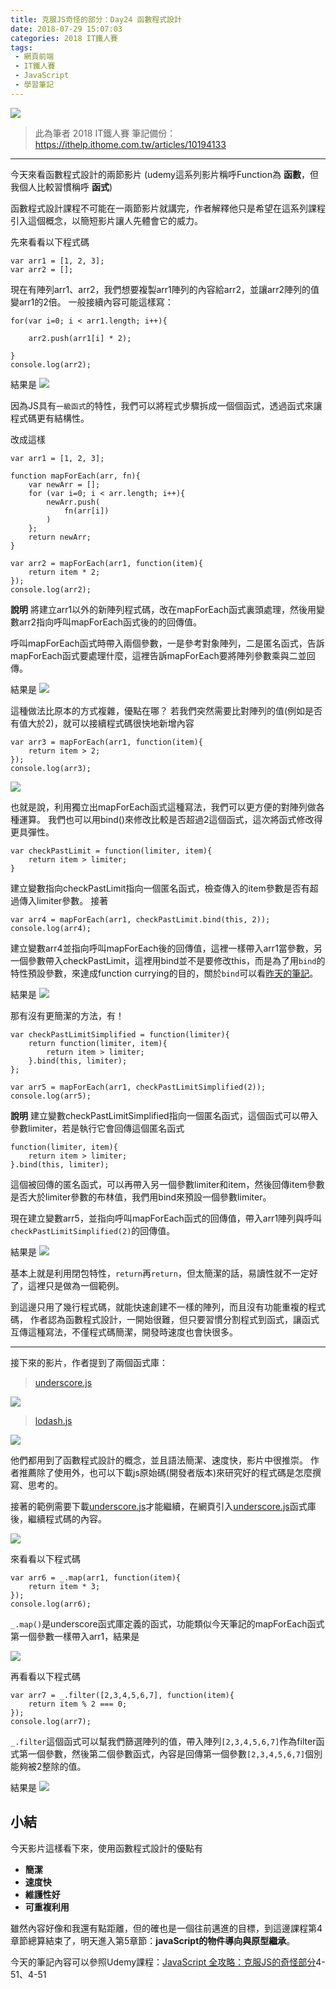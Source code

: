 ```yaml
---
title: 克服JS奇怪的部分：Day24 函數程式設計
date: 2018-07-29 15:07:03
categories: 2018 IT鐵人賽
tags:
 - 網頁前端
 - IT鐵人賽
 - JavaScript
 - 學習筆記
---
```

![](https://3.bp.blogspot.com/-RnJNWoqX6t4/W1wauL9B0DI/AAAAAAAAIb4/O8Lbu4xlYawH4zjrj7mLrCiB-on1SE15QCLcBGAs/s1600/2018ITMANJS24.png)
<!-- more -->
> 此為筆者 2018 IT鐵人賽 筆記備份：https://ithelp.ithome.com.tw/articles/10194133

---

今天來看函數程式設計的兩節影片
(udemy這系列影片稱呼Function為 **函數**，但我個人比較習慣稱呼 **函式**)

函數程式設計課程不可能在一兩節影片就講完，作者解釋他只是希望在這系列課程引入這個概念，以簡短影片讓人先體會它的威力。

先來看看以下程式碼

```JS
var arr1 = [1, 2, 3];
var arr2 = [];
```
現在有陣列arr1、arr2，我們想要複製arr1陣列的內容給arr2，並讓arr2陣列的值變arr1的2倍。
一般接續內容可能這樣寫：
```JS
for(var i=0; i < arr1.length; i++){

	arr2.push(arr1[i] * 2);

}
console.log(arr2);
```
結果是
![](https://i.imgur.com/TgipMci.png)

因為JS具有`一級函式`的特性，我們可以將程式步驟拆成一個個函式，透過函式來讓程式碼更有結構性。

改成這樣
```JS
var arr1 = [1, 2, 3];

function mapForEach(arr, fn){
	var newArr = [];
	for (var i=0; i < arr.length; i++){
		newArr.push(
			fn(arr[i])
		)
	};
	return newArr;
}

var arr2 = mapForEach(arr1, function(item){
	return item * 2;
});
console.log(arr2);

```

**說明**
將建立arr1以外的新陣列程式碼，改在mapForEach函式裏頭處理，然後用變數arr2指向呼叫mapForEach函式後的的回傳值。

呼叫mapForEach函式時帶入兩個參數，一是參考對象陣列，二是匿名函式，告訴mapForEach函式要處理什麼，這裡告訴mapForEach要將陣列參數乘與二並回傳。

結果是
![](https://i.imgur.com/hL58QSp.png)

這種做法比原本的方式複雜，優點在哪？
若我們突然需要比對陣列的值(例如是否有值大於2)，就可以接續程式碼很快地新增內容
```JS
var arr3 = mapForEach(arr1, function(item){
	return item > 2;
});
console.log(arr3);
```
![](https://i.imgur.com/bAKhRZp.png)

也就是說，利用獨立出mapForEach函式這種寫法，我們可以更方便的對陣列做各種運算。
我們也可以用bind()來修改比較是否超過2這個函式，這次將函式修改得更具彈性。
```JS
var checkPastLimit = function(limiter, item){
	return item > limiter;
}
```
建立變數指向checkPastLimit指向一個匿名函式，檢查傳入的item參數是否有超過傳入limiter參數。
接著
```JS
var arr4 = mapForEach(arr1, checkPastLimit.bind(this, 2));
console.log(arr4);
```
建立變數arr4並指向呼叫mapForEach後的回傳值，這裡一樣帶入arr1當參數，另一個參數帶入checkPastLimit，這裡用bind並不是要修改this，而是為了用`bind`的特性預設參數，來達成function currying的目的，關於`bind`可以看[昨天的筆記](https://ithelp.ithome.com.tw/articles/10193895)。

結果是
![](https://i.imgur.com/B5vP338.png)

那有沒有更簡潔的方法，有！
```JS
var checkPastLimitSimplified = function(limiter){
	return function(limiter, item){
		return item > limiter;
	}.bind(this, limiter);
};

var arr5 = mapForEach(arr1, checkPastLimitSimplified(2));
console.log(arr5);
```

**說明**
建立變數checkPastLimitSimplified指向一個匿名函式，這個函式可以帶入參數limiter，若是執行它會回傳這個匿名函式
```JS
function(limiter, item){
	return item > limiter;
}.bind(this, limiter);

```
這個被回傳的匿名函式，可以再帶入另一個參數limiter和item，然後回傳item參數是否大於limiter參數的布林值，我們用bind來預設一個參數limiter。

現在建立變數arr5，並指向呼叫mapForEach函式的回傳值，帶入arr1陣列與呼叫`checkPastLimitSimplified(2)`的回傳值。

結果是
![](https://i.imgur.com/d98P44y.png)

基本上就是利用閉包特性，`return`再`return`，但太簡潔的話，易讀性就不一定好了，這裡只是做為一個範例。


到這邊只用了幾行程式碼，就能快速創建不一樣的陣列，而且沒有功能重複的程式碼，
作者認為函數程式設計，一開始很難，但只要習慣分割程式到函式，讓函式互傳這種寫法，不僅程式碼簡潔，開發時速度也會快很多。

---


接下來的影片，作者提到了兩個函式庫：

> [underscore.js](http://underscorejs.org/)

![](https://i.imgur.com/MLzhgvo.png)

> [lodash.js](https://lodash.com/)

![](https://i.imgur.com/gFYCKfZ.png)

他們都用到了函數程式設計的概念，並且語法簡潔、速度快，影片中很推崇。
作者推薦除了使用外，也可以下載js原始碼(開發者版本)來研究好的程式碼是怎麼撰寫、思考的。

接著的範例需要下載[underscore.js](http://underscorejs.org/)才能繼續，在網頁引入[underscore.js](http://underscorejs.org/)函式庫後，繼續程式碼的內容。

![](https://i.imgur.com/SUq1GHG.png)

來看看以下程式碼
```JS
var arr6 = _.map(arr1, function(item){
	return item * 3;
});
console.log(arr6);
```

`_.map()`是underscore函式庫定義的函式，功能類似今天筆記的mapForEach函式
第一個參數一樣帶入arr1，結果是

![](https://i.imgur.com/rEafJTo.png)



再看看以下程式碼
```JS
var arr7 = _.filter([2,3,4,5,6,7], function(item){
	return item % 2 === 0;
});
console.log(arr7);
```
`_.filter`這個函式可以幫我們篩選陣列的值，帶入陣列`[2,3,4,5,6,7]`作為filter函式第一個參數，然後第二個參數函式，內容是回傳第一個參數`[2,3,4,5,6,7]`個別能夠被2整除的值。

結果是
![](https://i.imgur.com/JT3QLyo.png)
　
　
　
　
　
## 小結
今天影片這樣看下來，使用函數程式設計的優點有
* **簡潔**
* **速度快**
* **維護性好**
* **可重複利用**

雖然內容好像和我還有點距離，但的確也是一個往前邁進的目標，到這邊課程第4章節總算結束了，明天進入第5章節：**javaScript的物件導向與原型繼承**。

今天的筆記內容可以參照Udemy課程：[JavaScript 全攻略：克服JS的奇怪部分](https://www.udemy.com/javascriptjs/)4-51、4-51